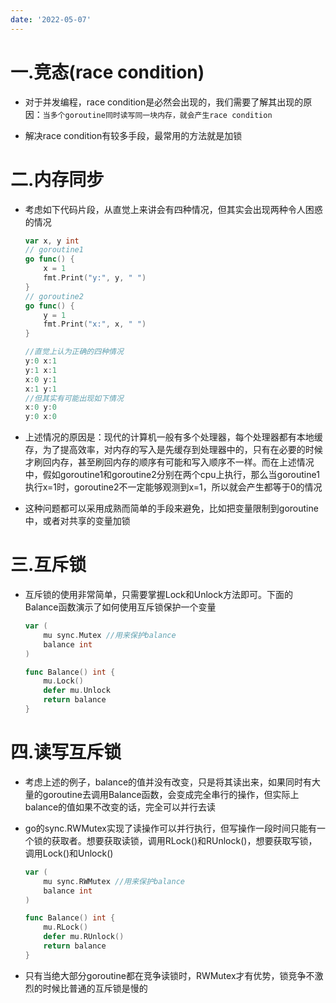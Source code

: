```yaml
---
date: '2022-05-07'
---
```


# 一.竞态(race condition)

- 对于并发编程，race condition是必然会出现的，我们需要了解其出现的原因：`当多个goroutine同时读写同一块内存，就会产生race condition`

- 解决race condition有较多手段，最常用的方法就是加锁

# 二.内存同步

- 考虑如下代码片段，从直觉上来讲会有四种情况，但其实会出现两种令人困惑的情况
  
  ```go
  var x, y int
  // goroutine1
  go func() {
      x = 1
      fmt.Print("y:", y, " ")
  }
  // goroutine2
  go func() {
      y = 1
      fmt.Print("x:", x, " ")
  }
  
  //直觉上认为正确的四种情况
  y:0 x:1
  y:1 x:1
  x:0 y:1
  x:1 y:1
  //但其实有可能出现如下情况
  x:0 y:0
  y:0 x:0
  ```

- 上述情况的原因是：现代的计算机一般有多个处理器，每个处理器都有本地缓存，为了提高效率，对内存的写入是先缓存到处理器中的，只有在必要的时候才刷回内存，甚至刷回内存的顺序有可能和写入顺序不一样。而在上述情况中，假如goroutine1和goroutine2分别在两个cpu上执行，那么当goroutine1执行x=1时，goroutine2不一定能够观测到x=1，所以就会产生都等于0的情况

- 这种问题都可以采用成熟而简单的手段来避免，比如把变量限制到goroutine中，或者对共享的变量加锁

# 三.互斥锁

- 互斥锁的使用非常简单，只需要掌握Lock和Unlock方法即可。下面的Balance函数演示了如何使用互斥锁保护一个变量
  
  ```go
  var (
      mu sync.Mutex //用来保护balance
      balance int
  )
  
  func Balance() int {
      mu.Lock()
      defer mu.Unlock
      return balance
  }
  ```

# 四.读写互斥锁

- 考虑上述的例子，balance的值并没有改变，只是将其读出来，如果同时有大量的goroutine去调用Balance函数，会变成完全串行的操作，但实际上balance的值如果不改变的话，完全可以并行去读

- go的sync.RWMutex实现了读操作可以并行执行，但写操作一段时间只能有一个锁的获取者。想要获取读锁，调用RLock()和RUnlock()，想要获取写锁，调用Lock()和Unlock()
  
  ```go
  var (
      mu sync.RWMutex //用来保护balance
      balance int
  )
  
  func Balance() int {
      mu.RLock()
      defer mu.RUnlock()
      return balance
  }
  ```

- 只有当绝大部分goroutine都在竞争读锁时，RWMutex才有优势，锁竞争不激烈的时候比普通的互斥锁是慢的
